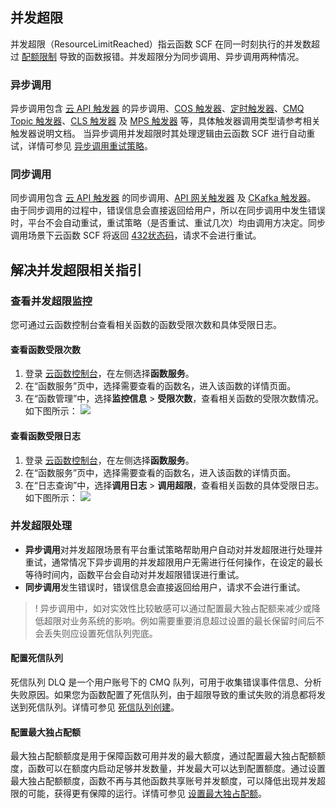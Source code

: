 ## 并发超限

并发超限（ResourceLimitReached）指云函数 SCF 在同一时刻执行的并发数超过 [配额限制](https://cloud.tencent.com/document/product/583/11637) 导致的函数报错。并发超限分为同步调用、异步调用两种情况。

### 异步调用

异步调用包含 [云 API 触发器](https://cloud.tencent.com/document/product/583/18198) 的异步调用、[COS 触发器](https://cloud.tencent.com/document/product/583/9707)、[定时触发器](https://cloud.tencent.com/document/product/583/9708)、[CMQ Topic 触发器](https://cloud.tencent.com/document/product/583/11517)、[CLS 触发器](https://cloud.tencent.com/document/product/583/49587) 及 [MPS 触发器](https://cloud.tencent.com/document/product/583/50833) 等，具体触发器调用类型请参考相关触发器说明文档。
当异步调用并发超限时其处理逻辑由云函数 SCF 进行自动重试，详情可参见 [异步调用重试策略](https://cloud.tencent.com/document/product/583/41138#.E5.BC.82.E6.AD.A5.E8.B0.83.E7.94.A8)。

### 同步调用

同步调用包含 [云 API 触发器](https://cloud.tencent.com/document/product/583/18198) 的同步调用、[API 网关触发器](https://cloud.tencent.com/document/product/583/12513) 及 [CKafka 触发器](https://cloud.tencent.com/document/product/583/17530)。
由于同步调用的过程中，错误信息会直接返回给用户，所以在同步调用中发生错误时，平台不会自动重试，重试策略（是否重试、重试几次）均由调用方决定。同步调用场景下云函数 SCF 将返回 [432状态码](https://cloud.tencent.com/document/product/583/42611)，请求不会进行重试。


## 解决并发超限相关指引

### 查看并发超限监控

您可通过云函数控制台查看相关函数的函数受限次数和具体受限日志。

####  查看函数受限次数

1. 登录 [云函数控制台](https://console.cloud.tencent.com/scf/index?rid=1)，在左侧选择**函数服务**。
2. 在“函数服务”页中，选择需要查看的函数名，进入该函数的详情页面。
3. 在“函数管理”中，选择**监控信息** > **受限次数**，查看相关函数的受限次数情况。如下图所示： 
   ![](https://main.qcloudimg.com/raw/2df95324caaea7e92182cbfe4c9dcc00.png)

#### 查看函数受限日志


1. 登录 [云函数控制台](https://console.cloud.tencent.com/scf/index?rid=1)，在左侧选择**函数服务**。
2. 在“函数服务”页中，选择需要查看的函数名，进入该函数的详情页面。
3. 在“日志查询”中，选择**调用日志** > **调用超限**，查看相关函数的具体受限日志。如下图所示： 
   ![](https://main.qcloudimg.com/raw/d9e46c4fce7020105dadd0762a0e5da4.png)


### 并发超限处理

- **异步调用**对并发超限场景有平台重试策略帮助用户自动对并发超限进行处理并重试，通常情况下异步调用的并发超限用户无需进行任何操作，在设定的最长等待时间内，函数平台会自动对并发超限错误进行重试。
- **同步调用**发生错误时，错误信息会直接返回给用户，请求不会进行重试。

>! 异步调用中，如对实效性比较敏感可以通过配置最大独占配额来减少或降低超限对业务系统的影响。例如需要重要消息超过设置的最长保留时间后不会丢失则应设置死信队列兜底。

#### 配置死信队列

死信队列 DLQ 是一个用户账号下的 CMQ 队列，可用于收集错误事件信息、分析失败原因。如果您为函数配置了死信队列，由于超限导致的重试失败的消息都将发送到死信队列。详情可参见 [死信队列创建](https://cloud.tencent.com/document/product/583/51666#.E6.AD.BB.E4.BF.A1.E9.98.9F.E5.88.97.E5.88.9B.E5.BB.BA)。



#### 配置最大独占配额

最大独占配额额度是用于保障函数可用并发的最大额度，通过配置最大独占配额额度，函数可以在额度内启动足够并发数量，并发最大可以达到配置额度。通过设置最大独占配额额度，函数不再与其他函数共享账号并发额度，可以降低出现并发超限的可能，获得更有保障的运行。详情可参见 [设置最大独占配额](https://cloud.tencent.com/document/product/583/49313)。
